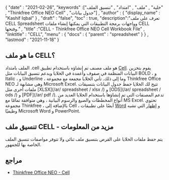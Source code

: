 {
  "date" : "2021-02-26",
  "keywords" :["خلية" , "ملف" , "امتداد" , "تنسيق الملف" , "Thinkfree Office NEO Cell" , "جدول بيانات"] ,
  "author" : {
    "display_name" : "Kashif Iqbal"
} ,
  "draft" : "false",
  "toc" : true,
  "description":"تعرف على ملف CELL Spreadsheet وواجهات برمجة التطبيقات التي يمكنها إنشاء ملفات CELL وفتحها." ,
  "title" :"CELL - Thinkfree Office NEO Cell Workbook File" ,
  "linktitle" : "CELL",
  "menu" : {
    "docs" : {
      "parent" : "spreadsheet"
}
} ,
  "lastmod" : "2021-11-18"
}

## ما هو ملف CELL؟

الملف بامتداد .cell هو ملف مصنف تم إنشاؤه باستخدام تطبيق [Cell](https://office.hancom.com/product/desktop/cell/). يقوم بتخزين البيانات المنظمة في صفوف وأعمدة في الخلايا ويدعم تنسيق البيانات مثل BOLD ، و Italic ، و Underline ، وما إلى ذلك. تأتي الخلايا مجمعة مع مجموعة Thinkfree Office NEO وهي مشابهة لـ Microsoft Excel. تتيح لك الخلايا حفظ جدول البيانات بتنسيقات ملفات أخرى مثل [XLSX](/ar/ spreadsheet / xlsx /) و [ODS](/ar/ spreadsheet / ods /) و [PDF](/ar/ pdf /). تدعم المصنفات التي تم إنشاؤها باستخدام الخلايا العديد من أنواع المخططات والصيغ والرسوم البيانية ، وهي متوافقة تمامًا مع MS Excel. تحتوي مجموعة Thinkfree ، بالإضافة إلى Cell ، أيضًا على تطبيقات [Word](https://office.hancom.com/office2020/word/) و [إظهار](https://office.hancom.com/office2020/show/) التي تشبه وظيفيًا Microsoft Word و PowerPoint.

## تنسيق ملف CELL - مزيد من المعلومات

يتم حفظ ملفات الخلايا على القرص بتنسيق ملف ثنائي ولا تتوفر مواصفات تنسيق الملف الخاصة بها للجمهور.

## مراجع ##

* [Thinkfree Office NEO - Cell](https://office.hancom.com/product/desktop/cell/)

